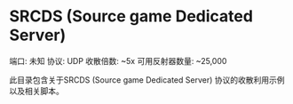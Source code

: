# SRCDS (Source game Dedicated Server)

端口: 未知
协议: UDP
收散倍数: ~5x
可用反射器数量: ~25,000

此目录包含关于SRCDS (Source game Dedicated Server) 协议的收散利用示例以及相关脚本。
